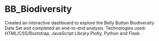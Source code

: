 # BB_Biodiversity
Created an interactive dashboard to explore the Belly Button Biodiversity Data Set and completed an end-to-end analysis. Technologies used: HTML/CSS/Bootstrap, JavaScript Library Plotly, Python and Flask.


